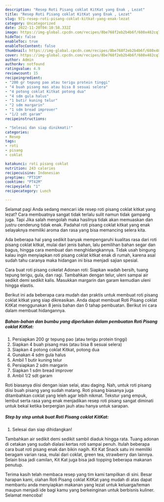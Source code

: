 ```yaml
---
description: "Resep Roti Pisang coklat KitKat yang Enak , Lezat"
title: "Resep Roti Pisang coklat KitKat yang Enak , Lezat"
slug: 971-resep-roti-pisang-coklat-kitkat-yang-enak-lezat
category: Uncategorized
date: 2022-11-20T04:10:58.332Z
image: https://img-global.cpcdn.com/recipes/8be768f2eb2b4b6f/680x482cq70/roti-pisang-coklat-kitkat-foto-resep-utama.jpg
hideToc: false
enableToc: true
enableTocContent: false
thumbnail: https://img-global.cpcdn.com/recipes/8be768f2eb2b4b6f/680x482cq70/roti-pisang-coklat-kitkat-foto-resep-utama.jpg
cover: https://img-global.cpcdn.com/recipes/8be768f2eb2b4b6f/680x482cq70/roti-pisang-coklat-kitkat-foto-resep-utama.jpg
author: Admin
authorAv: notfound
ratingvalue: 4.9
reviewcount: 15
recipeingredient:
- "200 gr tepung pao atau terigu protein tinggi"
- "4 buah pisang mas atau bisa 8 sesuai selera"
- "4 potong coklat Kitkat potong dua"
- "4 sdm gula halus"
- "1 butir kuning telur"
- "2 sdm margarin"
- "1 sdm bread improver"
- "1/2 sdt garam"
recipeinstructions:

- "Selesai dan siap dinikmati!"
categories:
- Resep
tags:
- roti
- pisang
- coklat

katakunci: roti pisang coklat 
nutrition: 243 calories
recipecuisine: Indonesian
preptime: "PT31M"
cooktime: "PT42M"
recipeyield: "1"
recipecategory: Lunch

---
```



Selamat pagi Anda sedang mencari ide resep roti pisang coklat kitkat yang lezat? Cara membuatnya sangat tidak terlalu sulit namun tidak gampang juga. Tapi Jika salah mengolah maka hasilnya tidak akan memuaskan dan justru cenderung tidak enak. Padahal roti pisang coklat kitkat yang enak selayaknya memiliki aroma dan rasa yang bisa memancing selera kita.


Ada beberapa hal yang sedikit banyak mempengaruhi kualitas rasa dari roti pisang coklat kitkat, mulai dari jenis bahan, lalu pemilihan bahan segar dan bagus, hingga cara membuat dan menghidangkannya. Tidak usah bingung kalau ingin menyiapkan roti pisang coklat kitkat enak di rumah, karena asal sudah tahu caranya maka hidangan ini bisa menjadi sajian spesial.

Cara buat roti pisang cokelat Adonan roti: Siapkan wadah bersih, tuang tepung terigu, gula, dan ragi. Tambahkan dengan telur, uleni sampai air sedikit demi sedikit kalis. Masukkan margarin dan garam kemudian uleni hingga elastis.


Berikut ini ada beberapa cara mudah dan praktis untuk membuat roti pisang coklat kitkat yang siap dikreasikan. Anda dapat membuat Roti Pisang coklat KitKat menggunakan 8 jenis bahan dan 0 tahap pembuatan. Berikut ini cara dalam membuat hidangannya.

<!--inarticleads1-->

##### Bahan-bahan dan bumbu yang diperlukan dalam pembuatan Roti Pisang coklat KitKat:

1. Persiapkan 200 gr tepung pao (atau terigu protein tinggi)
1. Siapkan 4 buah pisang mas (atau bisa 8 sesuai selera)
1. Siapkan 4 potong coklat Kitkat, potong dua
1. Gunakan 4 sdm gula halus
1. Ambil 1 butir kuning telur
1. Persiapkan 2 sdm margarin
1. Siapkan 1 sdm bread improver
1. Ambil 1/2 sdt garam


Roti biasanya diisi dengan isian selai, atau daging. Nah, untuk roti pisang diisi buah pisang yang sudah matang. Roti pisang biasanya juga ditambahkan coklat yang leleh agar lebih nikmat. Tekstur yang empuk, lembut serta rasa yang enak menjadikan resep roti pisang sangat diminati untuk bekal ketika berpergian jauh atau hanya untuk sarapan. 

<!--inarticleads2-->

##### Step by step untuk buat Roti Pisang coklat KitKat:


1. Selesai dan siap dihidangkan!

Tambahkan air sedikit demi sedikit sambil diaduk hingga rata. Tuang adonan di cetakan yang sudah dialasi kertas roti sampai penuh. Itulah beberapa cara buat roti pisang enak dan bikin nagih. Kit Kat Snack satu ini memiliki beragam varian rasa, mulai dari coklat, green tea, strawberry dan lainnya. Selain bisa jadi camilan, Kit Kat juga bisa jadi topping beberapa makanan penutup. 

Terima kasih telah membaca resep yang tim kami tampilkan di sini. Besar harapan kami, olahan Roti Pisang coklat KitKat yang mudah di atas dapat membantu anda menyiapkan makanan yang lezat untuk keluarga/teman maupun menjadi ide bagi kamu yang berkeinginan untuk berbisnis kuliner. Selamat mencoba!
